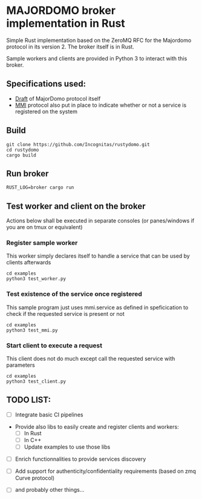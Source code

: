 # MAJORDOMO broker implementation  in Rust

Simple Rust implementation based on the ZeroMQ RFC for the Majordomo protocol in its version 2.
The broker itself is in Rust.

Sample workers and clients are provided in Python 3 to interact with this broker.

## Specifications used:

- [Draft](https://rfc.zeromq.org/spec/18/) of MajorDomo protocol itself
- [MMI](https://rfc.zeromq.org/spec/8/) protocol also put in place to indicate whether or not a 
  service is registered on the system

## Build 

```console
git clone https://github.com/Incognitas/rustydomo.git 
cd rustydomo
cargo build 
```

## Run broker

```console
RUST_LOG=broker cargo run 
```

## Test worker and client on the broker 

Actions below shall be executed in separate consoles (or panes/windows if you are on tmux or 
equivalent)

### Register sample worker

This worker simply declares itself to handle a service that can be used by clients afterwards

```console 
cd examples 
python3 test_worker.py 
```

### Test existence of the service once registered 

This sample program just uses mmi.service as defined in speficication to check if the requested 
service is present or not

```console
cd examples 
python3 test_mmi.py
```

### Start client to execute a request

This client does not do much except call the requested service with parameters

```console
cd examples
python3 test_client.py 
```

## TODO LIST:

-  [ ] Integrate basic CI pipelines 
-  Provide also libs to easily create and register clients and workers:
   - [ ] In Rust 
   - [ ] In C++
   - [ ] Update examples to use those libs
- [ ] Enrich functionnalities to provide services discovery
- [ ] Add support for authenticity/confidentiality requirements (based on zmq Curve protocol)
- [ ] and probably other things...


